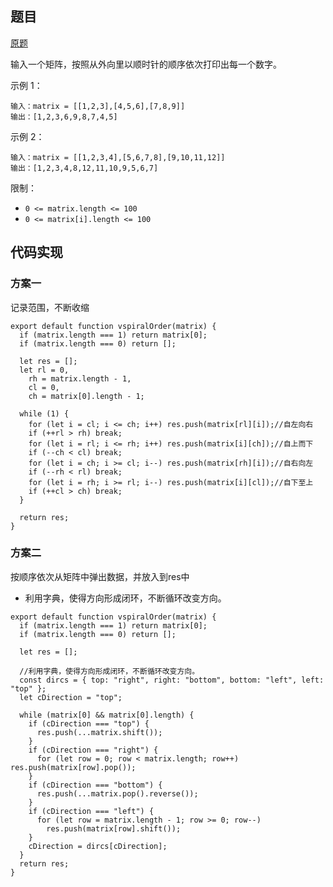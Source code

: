 ## 题目

[原题](https://leetcode-cn.com/problems/shun-shi-zhen-da-yin-ju-zhen-lcof)

输入一个矩阵，按照从外向里以顺时针的顺序依次打印出每一个数字。

 

示例 1：

```
输入：matrix = [[1,2,3],[4,5,6],[7,8,9]]
输出：[1,2,3,6,9,8,7,4,5]
```

示例 2：

```
输入：matrix = [[1,2,3,4],[5,6,7,8],[9,10,11,12]]
输出：[1,2,3,4,8,12,11,10,9,5,6,7]
```

限制：

* `0 <= matrix.length <= 100`
* `0 <= matrix[i].length <= 100`



## 代码实现

### 方案一

记录范围，不断收缩

```
export default function vspiralOrder(matrix) {
  if (matrix.length === 1) return matrix[0];
  if (matrix.length === 0) return [];

  let res = [];
  let rl = 0,
    rh = matrix.length - 1,
    cl = 0,
    ch = matrix[0].length - 1;

  while (1) {
    for (let i = cl; i <= ch; i++) res.push(matrix[rl][i]);//自左向右
    if (++rl > rh) break;
    for (let i = rl; i <= rh; i++) res.push(matrix[i][ch]);//自上而下
    if (--ch < cl) break;
    for (let i = ch; i >= cl; i--) res.push(matrix[rh][i]);//自右向左
    if (--rh < rl) break;
    for (let i = rh; i >= rl; i--) res.push(matrix[i][cl]);//自下至上
    if (++cl > ch) break;
  }

  return res;
}
```

### 方案二

按顺序依次从矩阵中弹出数据，并放入到res中

* 利用字典，使得方向形成闭环，不断循环改变方向。

```
export default function vspiralOrder(matrix) {
  if (matrix.length === 1) return matrix[0];
  if (matrix.length === 0) return [];

  let res = [];

  //利用字典，使得方向形成闭环，不断循环改变方向。
  const dircs = { top: "right", right: "bottom", bottom: "left", left: "top" };
  let cDirection = "top";

  while (matrix[0] && matrix[0].length) {
    if (cDirection === "top") {
      res.push(...matrix.shift());
    }
    if (cDirection === "right") {
      for (let row = 0; row < matrix.length; row++) res.push(matrix[row].pop());
    }
    if (cDirection === "bottom") {
      res.push(...matrix.pop().reverse());
    }
    if (cDirection === "left") {
      for (let row = matrix.length - 1; row >= 0; row--)
        res.push(matrix[row].shift());
    }
    cDirection = dircs[cDirection];
  }
  return res;
}
```

